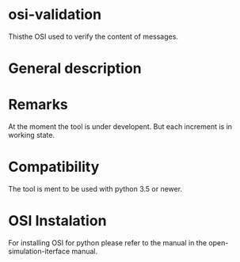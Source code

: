 # osi-validation
Thisthe OSI used to verify the content of messages.

# General description

# Remarks
At the moment the tool is under developent. But each increment is in working state.

# Compatibility
The tool is ment to be used with python 3.5 or newer.

# OSI Instalation
For installing OSI for python please refer to the manual in the open-simulation-iterface manual. 

